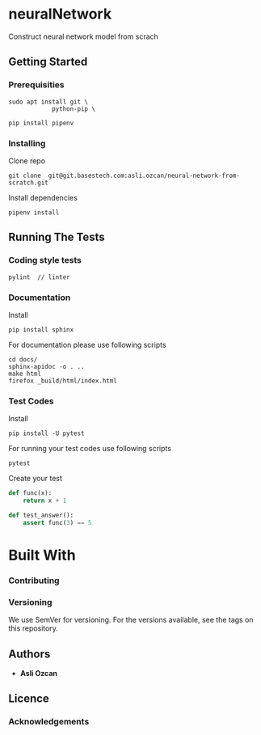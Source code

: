 # neuralNetwork

Construct neural network model from scrach

## Getting Started

### Prerequisities

```
sudo apt install git \
            python-pip \
```

```
pip install pipenv
```

### Installing 

Clone repo

```
git clone  git@git.basestech.com:asli.ozcan/neural-network-from-scratch.git
```

Install dependencies
```
pipenv install
```

## Running The Tests


### Coding style tests

```
pylint  // linter
```
### Documentation

Install
```
pip install sphinx
```

For documentation please use following scripts
```
cd docs/
sphinx-apidoc -o . ..
make html
firefox _build/html/index.html
```
### Test Codes

Install
```
pip install -U pytest
```

For running your test codes use following scripts

```
pytest
```
Create your test
```python
def func(x):
    return x + 1

def test_answer():
    assert func(3) == 5
```


# Built With

### Contributing

### Versioning

We use SemVer for versioning. For the versions available, see the tags on this repository.

## Authors

* **Asli Ozcan**

## Licence

### Acknowledgements